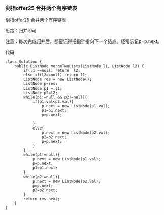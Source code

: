 ### 剑指offer25 合并两个有序链表

[剑指offer25 合并两个有序链表](https://leetcode-cn.com/problems/he-bing-liang-ge-pai-xu-de-lian-biao-lcof/)

思路：归并即可

注意：每次完成归并后，都要记得把指针指向下一个结点。经常忘记p=p.next。

代码
```
class Solution {
    public ListNode mergeTwoLists(ListNode l1, ListNode l2) {
        if(l1 ==null) return  l2;
        else if(l2==null) return l1;
        ListNode res = new ListNode();
        ListNode p=res;
        ListNode p1 = l1;
        ListNode p2=l2;
        while(p1!=null && p2!=null){
            if(p1.val<p2.val){
                p.next = new ListNode(p1.val);
                p1=p1.next;
                p=p.next;

            }
            else{
                p.next = new ListNode(p2.val);
                p2=p2.next;
                p=p.next;
            }
        }
        while(p1!=null){
            p.next = new ListNode(p1.val);
            p=p.next;
            p1=p1.next;
        }
        while(p2!=null){
            p.next = new ListNode(p2.val);
            p=p.next;
            p2=p2.next;
        }
        return res.next;
    }
}
```
